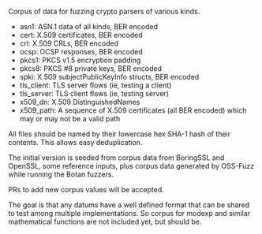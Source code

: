 
Corpus of data for fuzzing crypto parsers of various kinds.

* asn1: ASN.1 data of all kinds, BER encoded
* cert: X.509 certificates, BER encoded
* crl: X.509 CRLs, BER encoded
* ocsp: OCSP responses, BER encoded
* pkcs1: PKCS v1.5 encryption padding
* pkcs8: PKCS #8 private keys, BER encoded
* spki: X.509 subjectPublicKeyInfo structs, BER encoded
* tls_client: TLS server flows (ie, testing a client)
* tls_server: TLS client flows (ie, testing server)
* x509_dn: X.509 DistinguishedNames
* x509_path: A sequence of X.509 certificates (all BER encoded)
  which may or may not be a valid path

All files should be named by their lowercase hex SHA-1 hash
of their contents. This allows easy deduplication.

The initial version is seeded from corpus data from BoringSSL and
OpenSSL, some reference inputs, plus corpus data generated by OSS-Fuzz
while running the Botan fuzzers.

PRs to add new corpus values will be accepted.

The goal is that any datums have a well defined format that can be
shared to test among multiple implementations. So corpus for modexp
and similar mathematical functions are not included yet, but should be.
